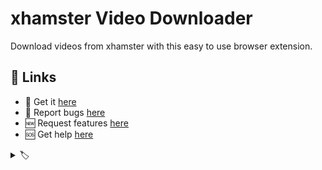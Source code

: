 # xhamster Video Downloader

Download videos from xhamster with this easy to use browser extension.

<!-- Video -->

## 🔗 Links

- 🎁 Get it [here](https://serp.ly/xhamster-video-downloader)
- 🐛 Report bugs [here](https://github.com/serpxxx/xhamster-video-downloader/issues)
- 🆕 Request features [here](https://github.com/serpxxx/xhamster-video-downloader/issues)
- 🆘 Get help [here](https://support.serp.co/)



<!-- ## Downloading videos from xhamster  -->
<!-- a paragraph or two discussing the various types of videos, and technologies employed by xhamster for serving and protecting videos.  -->


<!-- ## Screenshots -->
<!-- Screenshots -->


<!-- ## Permissions justification -->
<!-- Permissions justification -->


<details>
  <summary> 🏷️ </summary>

<!-- keyword list -->

</details>

